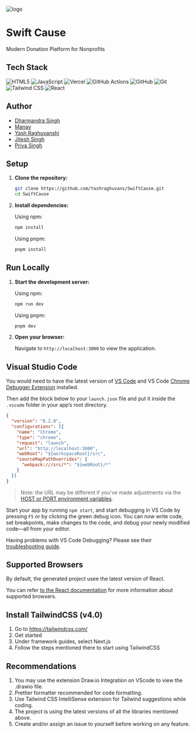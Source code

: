 ![logo](https://github.com/Yashraghuvans/SwiftCause/blob/main/public/banner.png)

# Swift Cause

Modern Donation Platform for Nonprofits

## Tech Stack

![HTML5](https://img.shields.io/badge/html5-%23E34F26.svg?style=for-the-badge&logo=html5&logoColor=white)
![JavaScript](https://img.shields.io/badge/javascript-%23323330.svg?style=for-the-badge&logo=javascript&logoColor=%23F7DF1E) 
![Vercel](https://img.shields.io/badge/vercel-%23000000.svg?style=for-the-badge&logo=vercel&logoColor=white)
![GitHub Actions](https://img.shields.io/badge/github%20actions-%232671E5.svg?style=for-the-badge&logo=githubactions&logoColor=white)
![GitHub](https://img.shields.io/badge/github-%23121011.svg?style=for-the-badge&logo=github&logoColor=white)
![Git](https://img.shields.io/badge/git-%23F05033.svg?style=for-the-badge&logo=git&logoColor=white)
![Tailwind CSS](https://img.shields.io/badge/Tailwind_CSS-%231572B6.svg?style=for-the-badge&logo=tailwindcss&logoColor=white) 
![React](https://img.shields.io/badge/react-%2320232a.svg?style=for-the-badge&logo=react&logoColor=%2361DAFB)


## Author

* [Dharmandra Singh](https://github.com/dp-singh) 
* [Manav](https://github.com/Manav0501) 
* [Yash Raghuvanshi](https://github.com/Yashraghuvans) 
* [Jitesh Singh](https://github.com/CodrJitesh)
* [Priya Singh](https://github.com/1993Pri)

## Setup

1.  **Clone the repository:**

    ```bash
    git clone https://github.com/Yashraghuvans/SwiftCause.git
    cd SwiftCause
    ```

2.  **Install dependencies:**

    Using npm:

    ```bash
    npm install
    ```

    Using pnpm:

    ```bash
    pnpm install
    ```

## Run Locally

1.  **Start the development server:**

    Using npm:

    ```bash
    npm run dev
    ```

    Using pnpm:

    ```bash
    pnpm dev
    ```

2.  **Open your browser:**

    Navigate to `http://localhost:3000` to view the application.


## Visual Studio Code 

You would need to have the latest version of [VS Code](https://code.visualstudio.com) and VS Code [Chrome Debugger Extension](https://marketplace.visualstudio.com/items?itemName=msjsdiag.debugger-for-chrome) installed.

Then add the block below to your `launch.json` file and put it inside the `.vscode` folder in your app’s root directory.

```json
{
  "version": "0.2.0",
  "configurations": [{
    "name": "Chrome",
    "type": "chrome",
    "request": "launch",
    "url": "http://localhost:3000",
    "webRoot": "${workspaceRoot}/src",
    "sourceMapPathOverrides": {
      "webpack:///src/*": "${webRoot}/*"
    }
  }]
}
```
>Note: the URL may be different if you've made adjustments via the [HOST or PORT environment variables](#advanced-configuration).

Start your app by running `npm start`, and start debugging in VS Code by pressing `F5` or by clicking the green debug icon. You can now write code, set breakpoints, make changes to the code, and debug your newly modified code—all from your editor.

Having problems with VS Code Debugging? Please see their [troubleshooting guide](https://github.com/Microsoft/vscode-chrome-debug/blob/master/README.md#troubleshooting).


## Supported Browsers

By default, the generated project usee the latest version of React.

You can refer [to the React documentation](https://react.dev/learn) for more information about supported browsers.

## Install TailwindCSS (v4.0)

1. Go to https://tailwindcss.com/
2. Get started
3. Under framework guides, select Next.js
4. Follow the steps mentioned there to start using TailwindCSS 

## Recommendations 

1. You may use the extension Draw.io Integration on VScode to view the .drawio file.
2. Prettier formatter recommended for code formatting.
3. Use Tailwind CSS IntelliSense extension for Tailwind suggestions while coding.
4. The project is using the latest versions of all the libraries mentioned above.
5. Create and/or assign an issue to yourself before working on any feature.
